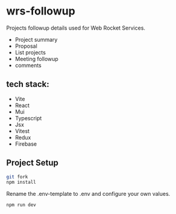 # wrs-followup

Projects followup details used for Web Rocket Services.

- Project summary
- Proposal
- List projects
- Meeting followup
- comments

## tech stack:

- Vite
- React
- Mui
- Typescript
- Jsx
- Vitest
- Redux
- Firebase

## Project Setup

```sh
git fork
npm install
```

Rename the .env-template to .env and configure your own values.

```sh
npm run dev
```

